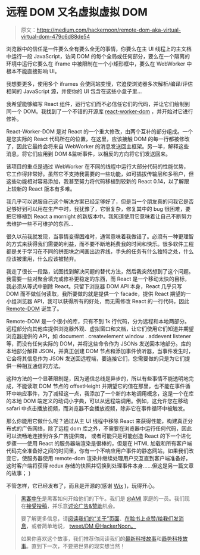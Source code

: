# 远程 DOM 又名虚拟虚拟 DOM

> 原文：<https://medium.com/hackernoon/remote-dom-aka-virtual-virtual-dom-479c6d88de54>

浏览器中的信任是一件要么全有要么全无的事情，你要么在主 UI 线程上的主文档中运行一段 JavaScript，访问 DOM 的每个全局或任何部分，要么在一个隔离的环境中运行它要么在 iframe 中被限制在一个小矩形框中，要么在 WebWorker 中根本不能直接影响 UI。

我想要更多，使用多个 iframes 会使网站变慢，它迫使浏览器多次解析/编译/评估相同的 JavaScript 源，并使你的 UI 包含在这些小盒子里…

我希望能够编写 React 组件，运行它们而不必信任它们的代码，并让它们绘制到同一个 DOM。我找到了一个不错的开源库 [react-worker-dom](https://github.com/web-perf/react-worker-dom) ，并开始对它进行修补。

React-Worker-DOM 是对 React 的一个重大修改，由两个互补的部分组成。一个是您实际的 React 代码所在的位置，在这里，应该接触 DOM 的每一行都被修改了，因此它最终会将来自 WebWorker 的消息发送回主框架。另一半，解释这些消息，将它们应用到 DOM &监听事件，以相反的方向将它们发送回来。

该项目的重点是通过 WebWorker 在不同的线程中运行大部分代码的性能优势，它工作得非常好。虽然它不支持我需要的一些功能，如可插拔传输层和多租户，但这些功能相对容易添加，我甚至努力将代码移植到较新的 React 0.14，以了解跟上较新的 React 版本有多难。

我几乎可以说服自己这个解决方案已经足够好了，但是当一个朋友真的问我它是否足够好到可以用在生产中时，我犹豫了，它很复杂，修复其中的 bug 很困难，要把它移植到 React a mornight 的新版本中。我知道使用它意味着让自己不断努力去维护一些不可维护的东西…

很久以前我就发现，当事情变得困难时，通常意味着我做错了。必须有一种更理智的方式来获得我们需要的利益，而不要不断地耗费我的时间和快乐。很多软件工程都是关于学习在不同的拼图块之间画出边界线，手头的任务有什么独特之处，什么应该被重用，什么应该被抛弃。

我走了很长一段路，试图找到解决问题的替代方法，然后我突然想到了这个问题。我需要一些对聚合填充或修补更稳定的东西，而 React 是一个移动太快的目标，我必须从等式中删除 React。只留下浏览器 DOM API 本身，React 几乎只写 DOM 而不做任何读取，我所要做的就是提供一个 facade，提供 React 期望的一小组浏览器 API，我可以获得所有的好处，而无需修改 React 的一行代码，因此 [Remote-DOM](https://github.com/wix/remote-dom) 诞生了。

Remote-DOM 是一个很小的库，只有不到 1k 行代码，分为远程和本地两部分。远程部分向其他库提供浏览器外观、虚拟窗口和文档，让它们使用它们知道并期望浏览器提供的 API，如 document . createelement window . addevent listener 等，而没有任何实际的 DOM，并将这些命令作为 JSONs 发送回本地部分。库的本地部分解释 JSON，并真正创建 DOM 节点和添加事件侦听器，当事件发生时，它会将其信息作为 JSON 发送回远程端，要连接它们，您需要做的只是为它们提供一种相互通信的方法。

这种方法的一个显著限制是，因为通信总线是异步的，所以有些事情不能透明地完成，不能读取 DOM 节点的 offsetHeight 并期望它的值在那里，也不能在事件循环中响应事件，为了减轻这一点，我添加了一个新的本地调用概念，这是一个在库的本地 DOM 端定义的动词小字典，可以从远程端调用。例如，这允许您在移动 safari 中点击播放视频，而浏览器不会播放视频，除非它在事件循环中被触发。

那么你能用它做什么呢？通过从主 UI 线程中移除 React 来获得性能，构建真正分布式的广告网络，除了远程 dom 库之外，不需要在浏览器中运行任何代码，因此可以流畅地连接到许多广告提供商， 或者可能只是可能创造 React 的下一个进化步骤——使用 React 的服务器端渲染是很棒的，但是在 HTML 加载和所有客户端代码完全准备好之间的时间里，你有一个不响应用户事件的静态网站，如果我们改变它，使服务器使用 remote-dom 渲染并继续处理用户交互直到客户端准备好，这时客户端将获得 redux 存储的快照并切换到处理事件本身……但这是另一篇文章的故事； )

不管怎样，它已经发布了，而且是开源的(感谢 [Wix](https://github.com/wix) )，玩得开心。

> [黑客中午](http://bit.ly/Hackernoon)是黑客如何开始他们的下午。我们是 [@AMI](http://bit.ly/atAMIatAMI) 家庭的一员。我们现在[接受投稿](http://bit.ly/hackernoonsubmission)，并乐意[讨论广告&赞助](mailto:partners@amipublications.com)机会。
> 
> 要了解更多信息，请[阅读我们的“关于”页面](https://goo.gl/4ofytp)、[在脸书上点赞/给我们发消息](http://bit.ly/HackernoonFB)，或者简单地说， [tweet/DM @HackerNoon。](https://goo.gl/k7XYbx)
> 
> 如果你喜欢这个故事，我们推荐你阅读我们的[最新科技故事](http://bit.ly/hackernoonlatestt)和[趋势科技故事](https://hackernoon.com/trending)。直到下一次，不要把世界的现实想当然！